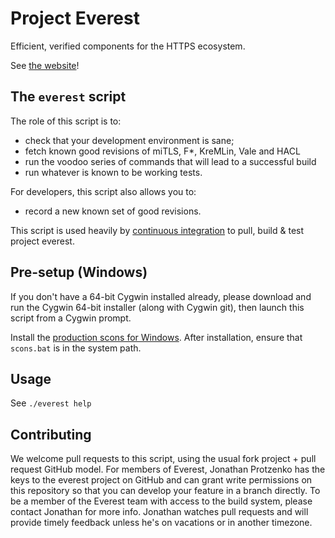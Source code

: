 # Project Everest

Efficient, verified components for the HTTPS ecosystem.

See [the website](https://project-everest.github.io)!

## The `everest` script

The role of this script is to:
- check that your development environment is sane;
- fetch known good revisions of miTLS, F\*, KreMLin, Vale and HACL
- run the voodoo series of commands that will lead to a successful build
- run whatever is known to be working tests.

For developers, this script also allows you to:
- record a new known set of good revisions.

This script is used heavily by [continuous
integration](https://github.com/project-everest/everest-ci) to pull, build &
test project everest.

## Pre-setup (Windows)

If you don't have a 64-bit Cygwin installed already, please download and run the
Cygwin 64-bit installer (along with Cygwin git), then launch this script from a
Cygwin prompt.

Install the [production scons for
Windows](http://scons.org/pages/download.html). After installation, ensure that
`scons.bat` is in the system path.

## Usage

See `./everest help`

## Contributing

We welcome pull requests to this script, using the usual fork project + pull
request GitHub model. For members of Everest, Jonathan Protzenko has the keys
to the everest project on GitHub and can grant write permissions on this
repository so that you can develop your feature in a branch directly. To be a member of the Everest team with access to the build system, please contact Jonathan for more info. Jonathan watches pull requests and will provide timely feedback unless he's on vacations
or in another timezone.
